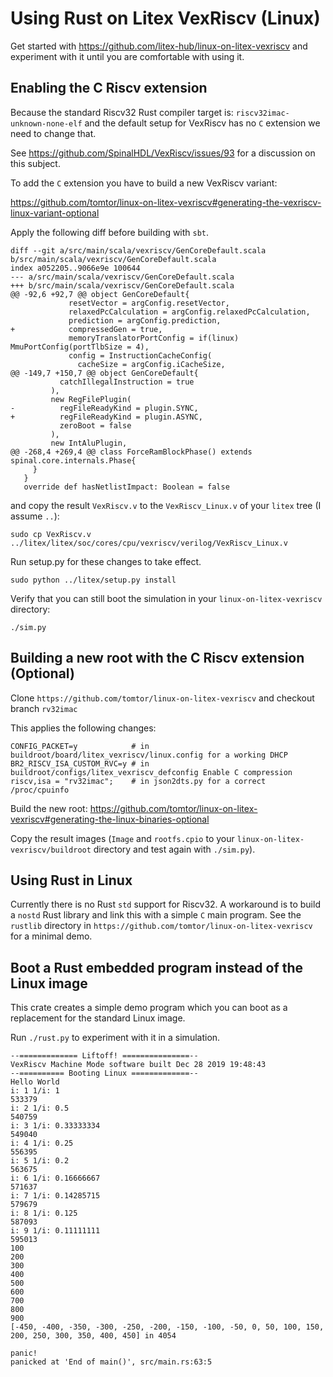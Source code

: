 # Using Rust on Litex VexRiscv (Linux) #

Get started with https://github.com/litex-hub/linux-on-litex-vexriscv
and experiment with it until you are comfortable with using it.

## Enabling the C Riscv extension ##

Because the standard Riscv32 Rust compiler target is: `riscv32imac-unknown-none-elf`
and the default setup for VexRiscv has no `C` extension we need to change that.

See https://github.com/SpinalHDL/VexRiscv/issues/93 for a discussion on this subject.

To add the `C` extension you have to build a new VexRiscv variant:

https://github.com/tomtor/linux-on-litex-vexriscv#generating-the-vexriscv-linux-variant-optional

Apply the following diff before building with `sbt`.

```
diff --git a/src/main/scala/vexriscv/GenCoreDefault.scala b/src/main/scala/vexriscv/GenCoreDefault.scala
index a052205..9066e9e 100644
--- a/src/main/scala/vexriscv/GenCoreDefault.scala
+++ b/src/main/scala/vexriscv/GenCoreDefault.scala
@@ -92,6 +92,7 @@ object GenCoreDefault{
             resetVector = argConfig.resetVector,
             relaxedPcCalculation = argConfig.relaxedPcCalculation,
             prediction = argConfig.prediction,
+            compressedGen = true,
             memoryTranslatorPortConfig = if(linux) MmuPortConfig(portTlbSize = 4),
             config = InstructionCacheConfig(
               cacheSize = argConfig.iCacheSize,
@@ -149,7 +150,7 @@ object GenCoreDefault{
           catchIllegalInstruction = true
         ),
         new RegFilePlugin(
-          regFileReadyKind = plugin.SYNC,
+          regFileReadyKind = plugin.ASYNC,
           zeroBoot = false
         ),
         new IntAluPlugin,
@@ -268,4 +269,4 @@ class ForceRamBlockPhase() extends spinal.core.internals.Phase{
     }
   }
   override def hasNetlistImpact: Boolean = false

```

and copy the result `VexRiscv.v` to the `VexRiscv_Linux.v` of your `litex` tree (I assume `..`):

```
sudo cp VexRiscv.v ../litex/litex/soc/cores/cpu/vexriscv/verilog/VexRiscv_Linux.v
```

Run setup.py for these changes to take effect.

```
sudo python ../litex/setup.py install
```

Verify that you can still boot the simulation in your `linux-on-litex-vexriscv` directory:
```
./sim.py
```

## Building a new root with the C Riscv extension (Optional) ##

Clone `https://github.com/tomtor/linux-on-litex-vexriscv` and checkout branch `rv32imac`

This applies the following changes:

```
CONFIG_PACKET=y            # in buildroot/board/litex_vexriscv/linux.config for a working DHCP
BR2_RISCV_ISA_CUSTOM_RVC=y # in buildroot/configs/litex_vexriscv_defconfig Enable C compression
riscv,isa = "rv32imac";    # in json2dts.py for a correct /proc/cpuinfo
```

Build the new root: https://github.com/tomtor/linux-on-litex-vexriscv#generating-the-linux-binaries-optional

Copy the result images (`Image` and `rootfs.cpio` to your `linux-on-litex-vexriscv/buildroot` directory
and test again with `./sim.py`).

## Using Rust in Linux

Currently there is no Rust `std` support for Riscv32. A workaround is to build a `nostd` Rust library and link this with a simple `C` main program. See the `rustlib` directory in `https://github.com/tomtor/linux-on-litex-vexriscv` for a minimal demo.

## Boot a Rust embedded program instead of the Linux image

This crate creates a simple demo program which you can boot as a replacement for the standard Linux image.

Run `./rust.py` to experiment with it in a simulation.

```
--============= Liftoff! ===============--
VexRiscv Machine Mode software built Dec 28 2019 19:48:43
--========== Booting Linux =============--
Hello World
i: 1 1/i: 1
533379
i: 2 1/i: 0.5
540759
i: 3 1/i: 0.33333334
549040
i: 4 1/i: 0.25
556395
i: 5 1/i: 0.2
563675
i: 6 1/i: 0.16666667
571637
i: 7 1/i: 0.14285715
579679
i: 8 1/i: 0.125
587093
i: 9 1/i: 0.11111111
595013
100
200
300
400
500
600
700
800
900
[-450, -400, -350, -300, -250, -200, -150, -100, -50, 0, 50, 100, 150, 200, 250, 300, 350, 400, 450] in 4054

panic!
panicked at 'End of main()', src/main.rs:63:5
```
